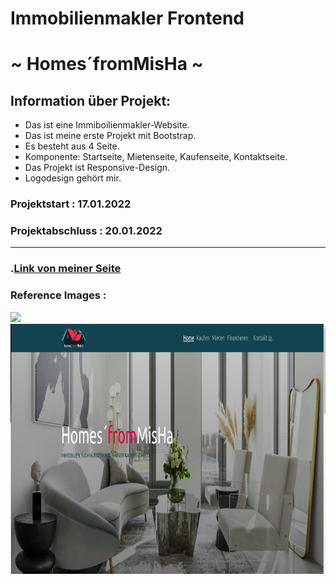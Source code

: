 # Immobilienmakler Frontend 

#  ~ Homes´fromMisHa ~

## Information über Projekt:

- Das ist eine Immiboilienmakler-Website.
- Das ist meine erste Projekt mit Bootstrap.
- Es besteht aus 4 Seite.
- Komponente: Startseite, Mietenseite, Kaufenseite, Kontaktseite.
- Das Projekt ist Responsive-Design.
- Logodesign gehört mir.


### Projektstart : 17.01.2022
### Projektabschluss : 20.01.2022

--------------------------------------------------------------

### .[Link von meiner Seite]( https://sevdeorscelik.github.io/Homes-fromMisHa/)

### Reference Images :

<img src="images/readme.gif" height="400" /> <img src="images/ss.png" height="400"/>